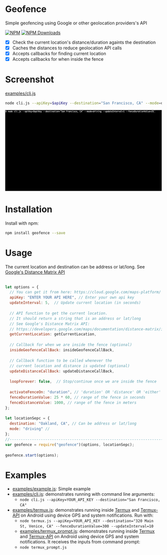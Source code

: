 # Geofence

Simple geofencing using Google or other geolocation providers's API

[![NPM](https://badge.fury.io/js/geofence.svg)](https://www.npmjs.com/package/geofence)
[![NPM Downloads][downloadst-image]][downloads-url]

- [x] Check the current location's distance/duration againts the destination
- [x] Caches the distances to reduce geolocation API calls
- [x] Accepts callbacks for finding current location
- [x] Accepts callbacks for when inside the fence

# Screenshot
[examples/cli.js](examples/cli.js)
```bash
node cli.js --apiKey=$apiKey --destination="San Francisco, CA" --mode=driving --updateInterval=1 --fenceDurationValue=25
```

![Output example](https://raw.githubusercontent.com/ourarash/geofence/master/screenshot.gif)

# Installation

Install with npm:

```bash
npm install geofence --save
```

# Usage

The current location and destination can be address or lat/long. See [Google's Distance Matrix API](https://developers.google.com/maps/documentation/distance-matrix/intro)

```javascript

let options = {
  // You can get it from here: https://cloud.google.com/maps-platform/
  apiKey: "ENTER YOUR API HERE", // Enter your own api key
  updateInterval: 5,  // Update current location (in seconds)

  // API function to get the current location.
  // It should return a string that is an address or lat/long
  // See Google's Distance Matrix API:
  // https://developers.google.com/maps/documentation/distance-matrix/intro
  getCurrentLocation: getCurrentLocation,

  // Callback for when we are inside the fence (optional)
  insideGeofenceCallBack: insideGeofenceCallBack,

  // Callback function to be called whenever the 
  // current location and distance is updated (optional)
  updateDistanceCallBack: updateDistanceCallBack,

  loopForever: false,  // Stop/continue once we are inside the fence

  activateFenceOn: "duration", // 'duration' OR 'distance' OR 'either'
  fenceDurationValue: 25 * 60, // range of the fence in seconds
  fenceDistanceValue: 1000, // range of the fence in meters
};

let locationSepc = {
  destination: "Oakland, CA", // Can be address or lat/long
  mode: "driving" //
};
//-----------------------------------------------------------------------------
var geofence = require("geofence")(options, locationSepc);

geofence.start(options);
```

# Examples

- [examples/example.js](examples/example.js): Simple example
- [examples/cli.js](examples/cli.js): demonstrates running with command line arguments:
  - `node cli.js --apiKey=YOUR_API_KEY --destination="San Francisco, CA"`
- [examples/termux.js](examples/termux.js): demonstrates running inside [Termux](https://termux.com/) and [Termux-API](https://play.google.com/store/apps/details?id=com.termux.api) on Android using device GPS and system notifications. Run with:
  - `node termux.js --apiKey=YOUR_API_KEY --destination="320 Main St, Venice, CA" --fenceDurationValue=300 --updateInterval=10`
  - [examples/termux_prompt.js](examples/termux_prompt.js): demonstrates running inside [Termux](https://termux.com/) and [Termux-API](https://play.google.com/store/apps/details?id=com.termux.api) on Android using device GPS and system notifications. It receives the inputs from command prompt:
  - `node termux_prompt.js`


[downloads-image]: https://img.shields.io/npm/dm/geofence.svg
[downloadst-image]: https://img.shields.io/npm/dt/geofence.svg
[downloads-url]: https://npmjs.org/package/geofence
